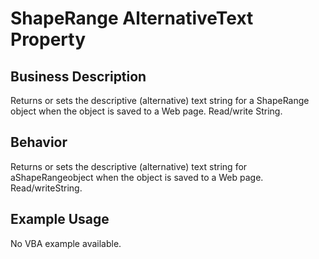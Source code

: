 # ShapeRange AlternativeText Property

## Business Description
Returns or sets the descriptive (alternative) text string for a ShapeRange object when the object is saved to a Web page. Read/write String.

## Behavior
Returns or sets the descriptive (alternative) text string for aShapeRangeobject when the object is saved to a Web page. Read/writeString.

## Example Usage
No VBA example available.